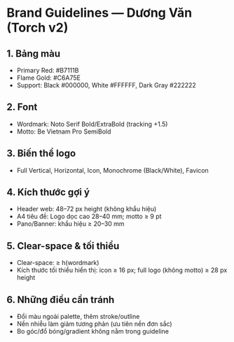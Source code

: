
# Brand Guidelines — Dương Văn (Torch v2)

## 1. Bảng màu
- Primary Red: #B7111B
- Flame Gold: #C6A75E
- Support: Black #000000, White #FFFFFF, Dark Gray #222222

## 2. Font
- Wordmark: Noto Serif Bold/ExtraBold (tracking +1.5)
- Motto: Be Vietnam Pro SemiBold

## 3. Biến thể logo
- Full Vertical, Horizontal, Icon, Monochrome (Black/White), Favicon

## 4. Kích thước gợi ý
- Header web: 48–72 px height (không khẩu hiệu)
- A4 tiêu đề: Logo dọc cao 28–40 mm; motto ≥ 9 pt
- Pano/Banner: khẩu hiệu ≥ 20–30 mm

## 5. Clear-space & tối thiểu
- Clear-space: ≥ h(wordmark)
- Kích thước tối thiểu hiển thị: icon ≥ 16 px; full logo (không motto) ≥ 28 px height

## 6. Những điều cần tránh
- Đổi màu ngoài palette, thêm stroke/outline
- Nền nhiễu làm giảm tương phản (ưu tiên nền đơn sắc)
- Bo góc/đổ bóng/gradient không nằm trong guideline

